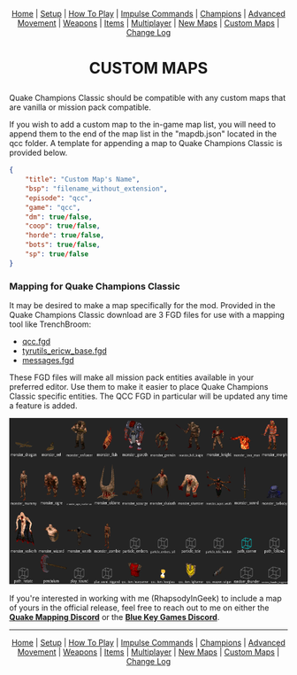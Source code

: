 
[<p align=center>]() [Home](home.md#pure-speed-pure-skill-pure-fps) | [Setup](setup.md) | [How To Play](howtoplay.md) | [Impulse Commands](impulse.md) | [Champions](champions.md) | [Advanced Movement](movement.md) | [Weapons](weapons.md) | [Items](items.md) | [Multiplayer](multiplayer.md) | [New Maps](maps.md) | [Custom Maps](custommaps.md) | [Change Log](changelog.md)


# <p align=center>CUSTOM MAPS</p>

Quake Champions Classic should be compatible with any custom maps that are vanilla or mission pack compatible.

If you wish to add a custom map to the in-game map list, you will need to append them to the end of the map list in the "mapdb.json" located in the qcc folder. A template for appending a map to Quake Champions Classic is provided below.
```json
{
    "title": "Custom Map's Name",
    "bsp": "filename_without_extension",
    "episode": "qcc",
    "game": "qcc",
    "dm": true/false,
    "coop": true/false,
    "horde": true/false,
    "bots": true/false,
    "sp": true/false
}
```

### Mapping for Quake Champions Classic
It may be desired to make a map specifically for the mod. Provided in the Quake Champions Classic download are 3 FGD files for use with a mapping tool like TrenchBroom:
- [qcc.fgd](../qcc.fgd)
- [tyrutils_ericw_base.fgd](../tyrutils_ericw_base.fgd)
- [messages.fgd](../messages.fgd)

These FGD files will make all mission pack entities available in your preferred editor. Use them to make it easier to place Quake Champions Classic specific entities. The QCC FGD in particular will be updated any time a feature is added.<br>

<p align=center><img src="images/trenchbroomqcc.png" height=300 /></p>

If you're interested in working with me (RhapsodyInGeek) to include a map of yours in the official release, feel free to reach out to me on either the [**Quake Mapping Discord**](https://discord.gg/f5Y99aM) or the [**Blue Key Games Discord**](https://discord.com/invite/XAw2a8fQPX).

---


[<p align=center>]() [Home](home.md#pure-speed-pure-skill-pure-fps) | [Setup](setup.md) | [How To Play](howtoplay.md) | [Impulse Commands](impulse.md) | [Champions](champions.md) | [Advanced Movement](movement.md) | [Weapons](weapons.md) | [Items](items.md) | [Multiplayer](multiplayer.md) | [New Maps](maps.md) | [Custom Maps](custommaps.md) | [Change Log](changelog.md)

